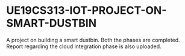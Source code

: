 # UE19CS313-IOT-PROJECT-ON-SMART-DUSTBIN
A project on building a smart dustbin.
Both the phases are completed.
Report regarding the cloud integration phase is also uploaded.
